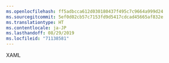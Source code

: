 ```yaml
---
ms.openlocfilehash: ff5adbcca612d030180437f495c7c9664a999d24
ms.sourcegitcommit: 5ef0d02cb57c7153fd9d5417cdcad45665af832e
ms.translationtype: HT
ms.contentlocale: ja-JP
ms.lasthandoff: 08/29/2019
ms.locfileid: "71138581"
---
```

XAML